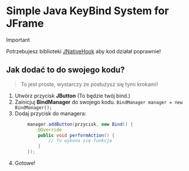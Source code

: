 # Simple Java KeyBind System for JFrame

> [!IMPORTANT]
> Potrzebujesz biblioteki [JNativeHook](https://github.com/kwhat/jnativehook) aby kod działał poprawnie!

## Jak dodać to do swojego kodu?
> To jest proste, wystarczy że posłużysz się tymi krokami!
1. Utwórz przycisk **JButton** (To będzie twój bind.)
2. Zainicjuj **BindManager** do swojego kodu.
```BindManager manager = new BindManager();```
3. Dodaj przycisk do managera:
```java
        manager.addButton(przycisk, new Bind() {
            @Override
            public void performAction() {
                // Tu wykona się funkcja
            }
        });
```
4. Gotowe!

